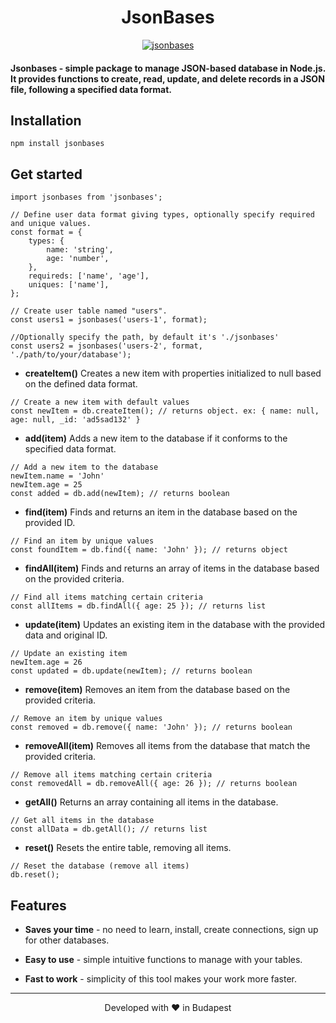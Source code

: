 <h1 align="center">
  JsonBases
</h1>

<p align="center">
  <a href="https://github.com/omiaow/jsonbases/blob/main/LICENSE" target="blank">
    <img src="https://img.shields.io/github/license/omiaow/smart-journey?style=flat-square" alt="jsonbases" />
  </a>
</p>

#### Jsonbases - simple package to manage JSON-based database in Node.js. It provides functions to create, read, update, and delete records in a JSON file, following a specified data format.

## Installation
```
npm install jsonbases
```

## Get started
```
import jsonbases from 'jsonbases';

// Define user data format giving types, optionally specify required and unique values.
const format = {
    types: {
        name: 'string',
        age: 'number',
    },
    requireds: ['name', 'age'],
    uniques: ['name'],
};

// Create user table named "users".
const users1 = jsonbases('users-1', format);

//Optionally specify the path, by default it's './jsonbases'
const users2 = jsonbases('users-2', format, './path/to/your/database');
```

- **createItem()** Creates a new item with properties initialized to null based on the defined data format.

```
// Create a new item with default values
const newItem = db.createItem(); // returns object. ex: { name: null, age: null, _id: 'ad5sad132' }
```

- **add(item)** Adds a new item to the database if it conforms to the specified data format.

```
// Add a new item to the database
newItem.name = 'John'
newItem.age = 25
const added = db.add(newItem); // returns boolean
```

- **find(item)** Finds and returns an item in the database based on the provided ID.

```
// Find an item by unique values
const foundItem = db.find({ name: 'John' }); // returns object
```

- **findAll(item)** Finds and returns an array of items in the database based on the provided criteria.

```
// Find all items matching certain criteria
const allItems = db.findAll({ age: 25 }); // returns list
```

- **update(item)** Updates an existing item in the database with the provided data and original ID.

```
// Update an existing item
newItem.age = 26
const updated = db.update(newItem); // returns boolean
```

- **remove(item)** Removes an item from the database based on the provided criteria.

```
// Remove an item by unique values
const removed = db.remove({ name: 'John' }); // returns boolean
```

- **removeAll(item)** Removes all items from the database that match the provided criteria.

```
// Remove all items matching certain criteria
const removedAll = db.removeAll({ age: 26 }); // returns boolean
```

- **getAll()** Returns an array containing all items in the database.

```
// Get all items in the database
const allData = db.getAll(); // returns list
```

- **reset()** Resets the entire table, removing all items.

```
// Reset the database (remove all items)
db.reset();
```

## Features

- **Saves your time** - no need to learn, install, create connections, sign up for other databases.

- **Easy to use** - simple intuitive functions to manage with your tables.

- **Fast to work** - simplicity of this tool makes your work more faster.

<hr>
<p align="center">
  Developed with ❤️ in Budapest
</p>
